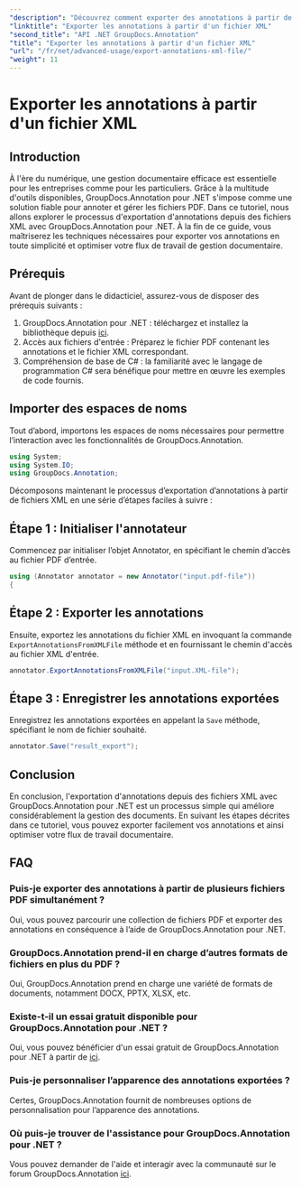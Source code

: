 ```yaml
---
"description": "Découvrez comment exporter des annotations à partir de fichiers XML à l’aide de GroupDocs.Annotation pour .NET, simplifiant ainsi efficacement votre flux de travail de gestion de documents."
"linktitle": "Exporter les annotations à partir d'un fichier XML"
"second_title": "API .NET GroupDocs.Annotation"
"title": "Exporter les annotations à partir d'un fichier XML"
"url": "/fr/net/advanced-usage/export-annotations-xml-file/"
"weight": 11
---
```


# Exporter les annotations à partir d'un fichier XML

## Introduction
À l'ère du numérique, une gestion documentaire efficace est essentielle pour les entreprises comme pour les particuliers. Grâce à la multitude d'outils disponibles, GroupDocs.Annotation pour .NET s'impose comme une solution fiable pour annoter et gérer les fichiers PDF. Dans ce tutoriel, nous allons explorer le processus d'exportation d'annotations depuis des fichiers XML avec GroupDocs.Annotation pour .NET. À la fin de ce guide, vous maîtriserez les techniques nécessaires pour exporter vos annotations en toute simplicité et optimiser votre flux de travail de gestion documentaire.
## Prérequis
Avant de plonger dans le didacticiel, assurez-vous de disposer des prérequis suivants :
1. GroupDocs.Annotation pour .NET : téléchargez et installez la bibliothèque depuis [ici](https://releases.groupdocs.com/annotation/net/).
2. Accès aux fichiers d'entrée : Préparez le fichier PDF contenant les annotations et le fichier XML correspondant.
3. Compréhension de base de C# : la familiarité avec le langage de programmation C# sera bénéfique pour mettre en œuvre les exemples de code fournis.

## Importer des espaces de noms
Tout d’abord, importons les espaces de noms nécessaires pour permettre l’interaction avec les fonctionnalités de GroupDocs.Annotation.
```csharp
using System;
using System.IO;
using GroupDocs.Annotation;
```

Décomposons maintenant le processus d’exportation d’annotations à partir de fichiers XML en une série d’étapes faciles à suivre :
## Étape 1 : Initialiser l'annotateur
Commencez par initialiser l’objet Annotator, en spécifiant le chemin d’accès au fichier PDF d’entrée.
```csharp
using (Annotator annotator = new Annotator("input.pdf-file"))
{
```
## Étape 2 : Exporter les annotations
Ensuite, exportez les annotations du fichier XML en invoquant la commande `ExportAnnotationsFromXMLFile` méthode et en fournissant le chemin d'accès au fichier XML d'entrée.
```csharp
annotator.ExportAnnotationsFromXMLFile("input.XML-file");
```
## Étape 3 : Enregistrer les annotations exportées
Enregistrez les annotations exportées en appelant la `Save` méthode, spécifiant le nom de fichier souhaité.
```csharp
annotator.Save("result_export");
```

## Conclusion
En conclusion, l'exportation d'annotations depuis des fichiers XML avec GroupDocs.Annotation pour .NET est un processus simple qui améliore considérablement la gestion des documents. En suivant les étapes décrites dans ce tutoriel, vous pouvez exporter facilement vos annotations et ainsi optimiser votre flux de travail documentaire.
## FAQ
### Puis-je exporter des annotations à partir de plusieurs fichiers PDF simultanément ?
Oui, vous pouvez parcourir une collection de fichiers PDF et exporter des annotations en conséquence à l’aide de GroupDocs.Annotation pour .NET.
### GroupDocs.Annotation prend-il en charge d’autres formats de fichiers en plus du PDF ?
Oui, GroupDocs.Annotation prend en charge une variété de formats de documents, notamment DOCX, PPTX, XLSX, etc.
### Existe-t-il un essai gratuit disponible pour GroupDocs.Annotation pour .NET ?
Oui, vous pouvez bénéficier d'un essai gratuit de GroupDocs.Annotation pour .NET à partir de [ici](https://releases.groupdocs.com/).
### Puis-je personnaliser l’apparence des annotations exportées ?
Certes, GroupDocs.Annotation fournit de nombreuses options de personnalisation pour l’apparence des annotations.
### Où puis-je trouver de l'assistance pour GroupDocs.Annotation pour .NET ?
Vous pouvez demander de l'aide et interagir avec la communauté sur le forum GroupDocs.Annotation [ici](https://forum.groupdocs.com/c/annotation/10).
